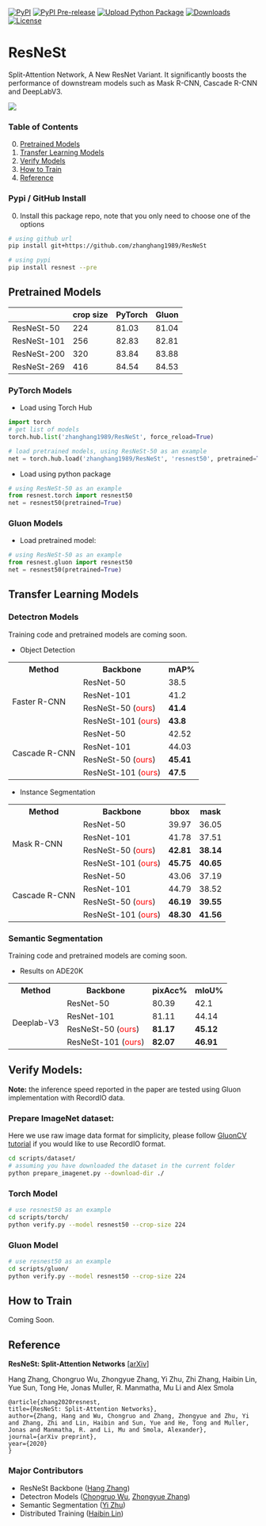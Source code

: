 [![PyPI](https://img.shields.io/pypi/v/resnest.svg)](https://pypi.python.org/pypi/resnest)
[![PyPI Pre-release](https://img.shields.io/badge/pypi--prerelease-v0.0.2-ff69b4.svg)](https://pypi.org/project/resnest/#history)
[![Upload Python Package](https://github.com/zhanghang1989/ResNeSt/workflows/Upload%20Python%20Package/badge.svg)](https://github.com/zhanghang1989/ResNeSt/actions)
[![Downloads](http://pepy.tech/badge/resnest)](http://pepy.tech/project/resnest)
[![License](https://img.shields.io/badge/License-Apache%202.0-blue.svg)](https://opensource.org/licenses/Apache-2.0)

# ResNeSt
Split-Attention Network, A New ResNet Variant. It significantly boosts the performance of downstream models such as Mask R-CNN, Cascade R-CNN and DeepLabV3.

![](./miscs/abstract.jpg)

### Table of Contents
0. [Pretrained Models](#pretrained-models)
0. [Transfer Learning Models](#transfer-learning-models)
0. [Verify Models](#verify-models)
0. [How to Train](#how-to-train)
0. [Reference](#reference)


### Pypi / GitHub Install

0. Install this package repo, note that you only need to choose one of the options

```bash
# using github url
pip install git+https://github.com/zhanghang1989/ResNeSt

# using pypi
pip install resnest --pre
```

## Pretrained Models

|             | crop size | PyTorch | Gluon |
|-------------|-----------|---------|-------|
| ResNeSt-50  | 224       | 81.03   | 81.04 |
| ResNeSt-101 | 256       | 82.83   | 82.81 |
| ResNeSt-200 | 320       | 83.84   | 83.88 |
| ResNeSt-269 | 416       | 84.54   | 84.53 |


### PyTorch Models

- Load using Torch Hub

```python
import torch
# get list of models
torch.hub.list('zhanghang1989/ResNeSt', force_reload=True)

# load pretrained models, using ResNeSt-50 as an example
net = torch.hub.load('zhanghang1989/ResNeSt', 'resnest50', pretrained=True)
```


- Load using python package

```python
# using ResNeSt-50 as an example
from resnest.torch import resnest50
net = resnest50(pretrained=True)
```


### Gluon Models

- Load pretrained model:

```python
# using ResNeSt-50 as an example
from resnest.gluon import resnest50
net = resnest50(pretrained=True)
```

## Transfer Learning Models

### Detectron Models

Training code and pretrained models are coming soon.

- Object Detection


<table class="tg">
  <tr>
    <th class="tg-0pky">Method</th>
    <th class="tg-0pky">Backbone</th>
    <th class="tg-0pky">mAP%</th>
  </tr>
  <tr>
    <td rowspan="4" class="tg-0pky">Faster R-CNN</td>
    <td class="tg-0pky">ResNet-50</td>
    <td class="tg-0pky">38.5</td>
  </tr>
  <tr>
    <td class="tg-0lax">ResNet-101</td>
    <td class="tg-0lax">41.2</td>
  </tr>
  <tr>
    <td class="tg-0lax">ResNeSt-50 (<span style="color:red">ours</span>)</td>
    <td class="tg-0lax"><b>41.4</b></td>
  </tr>
  <tr>
    <td class="tg-0lax">ResNeSt-101 (<span style="color:red">ours</span>)</td>
    <td class="tg-0lax"><b>43.8</b></td>
  </tr>
  <tr>
    <td rowspan="4" class="tg-0lax">Cascade R-CNN</td>
    <td class="tg-0lax">ResNet-50</td>
    <td class="tg-0lax">42.52</td>
  </tr>
  <tr>
    <td class="tg-0lax">ResNet-101</td>
    <td class="tg-0lax">44.03</td>
  </tr>
  <tr>
    <td class="tg-0lax">ResNeSt-50 (<span style="color:red">ours</span>)</td>
    <td class="tg-0lax"><b>45.41</b></td>
  </tr>
  <tr>
    <td class="tg-0lax">ResNeSt-101 (<span style="color:red">ours</span>)</td>
    <td class="tg-0lax"><b>47.5</b></td>
  </tr>
</table>

- Instance Segmentation


<table class="tg">
  <tr>
    <th class="tg-0pky">Method</th>
    <th class="tg-0pky">Backbone</th>
    <th class="tg-0pky">bbox</th>
    <th class="tg-0lax">mask</th>
  </tr>
  <tr>
    <td rowspan="4" class="tg-0pky">Mask R-CNN</td>
    <td class="tg-0pky">ResNet-50</td>
    <td class="tg-0pky">39.97</td>
    <td class="tg-0lax">36.05</td>
  </tr>
  <tr>
    <td class="tg-0lax">ResNet-101</td>
    <td class="tg-0lax">41.78</td>
    <td class="tg-0lax">37.51</td>
  </tr>
  <tr>
    <td class="tg-0lax">ResNeSt-50 (<span style="color:red">ours</span>)</td>
    <td class="tg-0lax"><b>42.81</b></td>
    <td class="tg-0lax"><b>38.14</td>
  </tr>
  <tr>
    <td class="tg-0lax">ResNeSt-101 (<span style="color:red">ours</span>)</td>
    <td class="tg-0lax"><b>45.75</b></td>
    <td class="tg-0lax"><b>40.65</b></td>
  </tr>
  <tr>
    <td rowspan="4" class="tg-0lax">Cascade R-CNN</td>
    <td class="tg-0lax">ResNet-50</td>
    <td class="tg-0lax">43.06</td>
    <td class="tg-0lax">37.19</td>
  </tr>
  <tr>
    <td class="tg-0lax">ResNet-101</td>
    <td class="tg-0lax">44.79</td>
    <td class="tg-0lax">38.52</td>
  </tr>
  <tr>
    <td class="tg-0lax">ResNeSt-50 (<span style="color:red">ours</span>)</td>
    <td class="tg-0lax"><b>46.19</b></td>
    <td class="tg-0lax"><b>39.55</b></td>
  </tr>
  <tr>
    <td class="tg-0lax">ResNeSt-101 (<span style="color:red">ours</span>)</td>
    <td class="tg-0lax"><b>48.30</b></td>
    <td class="tg-0lax"><b>41.56</b></td>
  </tr>
</table>

### Semantic Segmentation

Training code and pretrained models are coming soon.

- Results on ADE20K

<table class="tg">
  <tr>
    <th class="tg-cly1">Method</th>
    <th class="tg-cly1">Backbone</th>
    <th class="tg-cly1">pixAcc%</th>
    <th class="tg-cly1">mIoU%</th>
  </tr>
  <tr>
    <td rowspan="4" class="tg-cly1">Deeplab-V3<br></td>
    <td class="tg-cly1">ResNet-50</td>
    <td class="tg-cly1">80.39</td>
    <td class="tg-cly1">42.1</td>
  </tr>
  <tr>
    <td class="tg-cly1">ResNet-101</td>
    <td class="tg-cly1">81.11</b></td>
    <td class="tg-cly1">44.14</b></td>
  </tr>
  <tr>
    <td class="tg-cly1">ResNeSt-50 (<span style="color:red">ours</span>)</td>
    <td class="tg-cly1"><b>81.17</b></td>
    <td class="tg-cly1"><b>45.12</b></td>
  </tr>
  <tr>
    <td class="tg-0lax">ResNeSt-101 (<span style="color:red">ours</span>)</td>
    <td class="tg-0lax"><b>82.07</td>
    <td class="tg-0lax"><b>46.91</b></td>
  </tr>
</table>

## Verify Models:

**Note:** the inference speed reported in the paper are tested using Gluon implementation with RecordIO data.

### Prepare ImageNet dataset:

Here we use raw image data format for simplicity, please follow [GluonCV tutorial](https://gluon-cv.mxnet.io/build/examples_datasets/recordio.html) if you would like to use RecordIO format.

```bash
cd scripts/dataset/
# assuming you have downloaded the dataset in the current folder
python prepare_imagenet.py --download-dir ./
```

### Torch Model

```bash
# use resnest50 as an example
cd scripts/torch/
python verify.py --model resnest50 --crop-size 224
```

### Gluon Model

```bash
# use resnest50 as an example
cd scripts/gluon/
python verify.py --model resnest50 --crop-size 224
```

## How to Train

Coming Soon.

## Reference

**ResNeSt: Split-Attention Networks** [[arXiv]()]

Hang Zhang, Chongruo Wu, Zhongyue Zhang, Yi Zhu, Zhi Zhang, Haibin Lin, Yue Sun, Tong He, Jonas Muller, R. Manmatha, Mu Li and Alex Smola

```
@article{zhang2020resnest,
title={ResNeSt: Split-Attention Networks},
author={Zhang, Hang and Wu, Chongruo and Zhang, Zhongyue and Zhu, Yi and Zhang, Zhi and Lin, Haibin and Sun, Yue and He, Tong and Muller, Jonas and Manmatha, R. and Li, Mu and Smola, Alexander},
journal={arXiv preprint},
year={2020}
}
```

### Major Contributors

- ResNeSt Backbone ([Hang Zhang](https://hangzhang.org/))
- Detectron Models ([Chongruo Wu](https://github.com/chongruo), [Zhongyue Zhang](http://zhongyuezhang.com/))
- Semantic Segmentation ([Yi Zhu](https://sites.google.com/view/yizhu/home))
- Distributed Training ([Haibin Lin](https://sites.google.com/view/haibinlin/))
